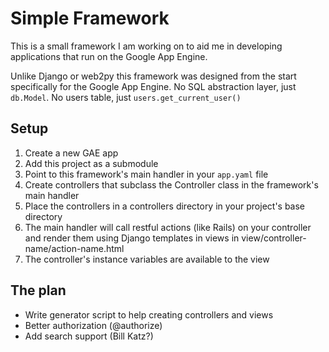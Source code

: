 Simple Framework
================

This is a small framework I am working on to aid me in developing applications that run on the Google App Engine.

Unlike Django or web2py this framework was designed from the start specifically for the Google App Engine. No SQL abstraction layer, just `db.Model`. No users table, just `users.get_current_user()`

Setup
-----

1. Create a new GAE app
2. Add this project as a submodule
3. Point to this framework's main handler in your `app.yaml` file
4. Create controllers that subclass the Controller class in the framework's main handler
5. Place the controllers in a controllers directory in your project's base directory
6. The main handler will call restful actions (like Rails) on your controller and render them using Django templates in views in view/controller-name/action-name.html
7. The controller's instance variables are available to the view

The plan
--------
* Write generator script to help creating controllers and views
* Better authorization (@authorize)
* Add search support (Bill Katz?)
